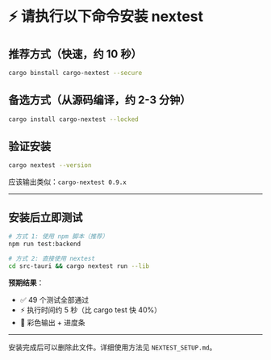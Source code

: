 # ⚡ 请执行以下命令安装 nextest

## 推荐方式（快速，约 10 秒）

```bash
cargo binstall cargo-nextest --secure
```

## 备选方式（从源码编译，约 2-3 分钟）

```bash
cargo install cargo-nextest --locked
```

## 验证安装

```bash
cargo nextest --version
```

应该输出类似：`cargo-nextest 0.9.x`

---

## 安装后立即测试

```bash
# 方式 1: 使用 npm 脚本（推荐）
npm run test:backend

# 方式 2: 直接使用 nextest
cd src-tauri && cargo nextest run --lib
```

**预期结果**：
- ✅ 49 个测试全部通过
- ⚡ 执行时间约 5 秒（比 cargo test 快 40%）
- 🎨 彩色输出 + 进度条

---

安装完成后可以删除此文件。详细使用方法见 `NEXTEST_SETUP.md`。

